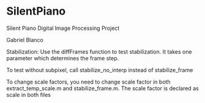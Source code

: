 # SilentPiano
Silent Piano Digital Image Processing Project

Gabriel Blanco

Stabilization:
Use the diffFrames function to test stabilization. It takes one parameter which determines the frame step. 

To test without subpixel, call stabilize_no_interp instead of stabilize_frame

To change scale factors, you need to change scale factor in both extract_temp_scale.m and stabilize_frame.m. The scale factor is declared as scale in both files
